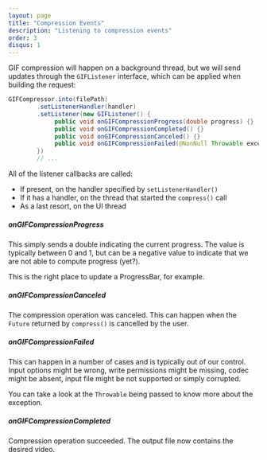 ```yaml
---
layout: page
title: "Compression Events"
description: "Listening to compression events"
order: 3
disqus: 1
---
```


GIF compression will happen on a background thread, but we will send updates through the `GIFListener`
interface, which can be applied when building the request:

```java
GIFCompressor.into(filePath)
        .setListenerHandler(handler)
        .setListener(new GIFListener() {
             public void onGIFCompressionProgress(double progress) {}
             public void onGIFCompressionCompleted() {}
             public void onGIFCompressionCanceled() {}
             public void onGIFCompressionFailed(@NonNull Throwable exception) {}
        })
        // ...
```

All of the listener callbacks are called:

- If present, on the handler specified by `setListenerHandler()`
- If it has a handler, on the thread that started the `compress()` call
- As a last resort, on the UI thread

##### onGIFCompressionProgress

This simply sends a double indicating the current progress. The value is typically between 0 and 1,
but can be a negative value to indicate that we are not able to compute progress (yet?).

This is the right place to update a ProgressBar, for example.

##### onGIFCompressionCanceled

The compression operation was canceled. This can happen when the `Future` returned by `compress()`
is cancelled by the user.

##### onGIFCompressionFailed

This can happen in a number of cases and is typically out of our control. Input options might be
wrong, write permissions might be missing, codec might be absent, input file might be not supported
or simply corrupted.

You can take a look at the `Throwable` being passed to know more about the exception.

##### onGIFCompressionCompleted

Compression operation succeeded. The output file now contains the desired video.

